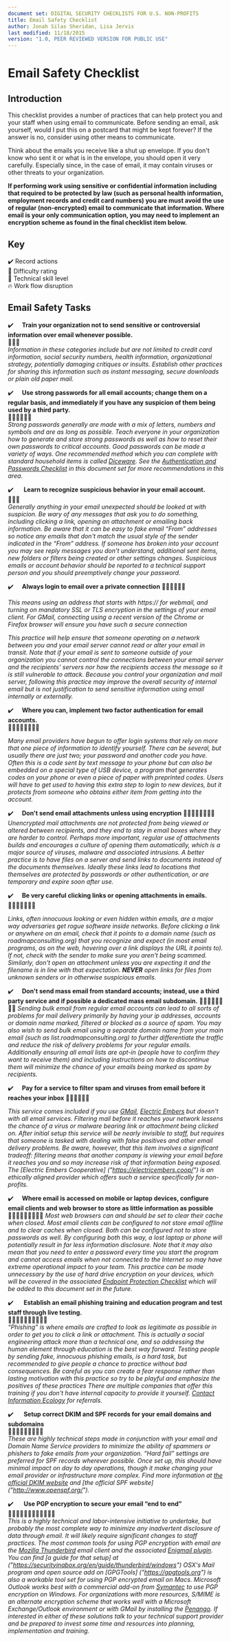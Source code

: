 ```yaml
---
document set: DIGITAL SECURITY CHECKLISTS FOR U.S. NON-PROFITS
title: Email Safety Checklist
author: Jonah Silas Sheridan, Lisa Jervis
last modified: 11/18/2015
version: "1.0, PEER REVIEWED VERSION FOR PUBLIC USE"
---
```

# Email Safety Checklist
## Introduction

This checklist provides a number of practices that can help protect you and your staff when using email to communicate. Before sending an email, ask yourself, would I put this on a postcard that might be kept forever? If the answer is no, consider using other means to communicate.

Think about the emails you receive like a shut up envelope. If you don't know who sent it or what is in the envelope, you should open it very carefully. Especially since, in the case of email, it may contain viruses or other threats to your organization.

**If performing work using sensitive or confidential information including that required to be protected by law (such as personal health information, employment records and credit card numbers) you are must avoid the use of regular (non-encrypted) email to communicate that information. Where email is your only communication option, you may need to implement an encryption scheme as found in the final checklist item below.**


## Key
:heavy_check_mark: Record actions  
:rocket: Difficulty rating   
:wrench: Technical skill level  
:fire: Work flow disruption  

## Email Safety Tasks

:heavy_check_mark:&nbsp;&nbsp;&nbsp;&nbsp;&nbsp;**Train your organization not to send sensitive or controversial information over email whenever possible.**  
:rocket::wrench::fire:   
*Information in these categories include but are not limited to credit card information, social security numbers, health information, organizational strategy, potentially damaging critiques or insults. Establish other practices for sharing this information such as instant messaging, secure downloads or plain old paper mail.*

:heavy_check_mark:&nbsp;&nbsp;&nbsp;&nbsp;&nbsp;**Use strong passwords for all email accounts; change them on a regular basis, and immediately if you have any suspicion of them being used by a third party.**  
:rocket::rocket::wrench::wrench::fire::fire:     
*Strong passwords generally are made with a mix of letters, numbers and symbols and are as long as possible. Teach everyone in your organization how to generate and store strong passwords as well as how to reset their own passwords to critical accounts. Good passwords can be made a variety of ways. One recommended method which you can complete with standard household items is called [Diceware]("http://world.std.com/\~reinhold/diceware.html). See the [Authentication and Passwords Checklist]("5_authenication_checklist.md") in this document set for more recommendations in this area.*

:heavy_check_mark:&nbsp;&nbsp;&nbsp;&nbsp;&nbsp; **Learn to recognize suspicious behavior in your email account.**  
:rocket::wrench::fire:  
*Generally anything in your email unexpected should be looked at with suspicion. Be wary of any messages that ask you to do something, including clicking a link, opening an attachment or emailing back information. Be aware that it can be easy to fake email “From” addresses so notice any emails that don't match the usual style of the sender indicated in the “From” address. If someone has broken into your account you may see reply messages you don't understand, additional sent items, new folders or filters being created or other settings changes. Suspicious emails or account behavior should be reported to a technical support person and you should preemptively change your password.*

:heavy_check_mark:&nbsp;&nbsp;&nbsp;&nbsp;&nbsp;**Always login to email over a private connection**   :rocket::rocket::rocket::wrench::wrench::fire:

*This means using an address that starts with https:// for webmail, and turning on mandatory SSL or TLS encryption in the settings of your email client. For GMail, connecting using a recent version of the Chrome or Firefox browser will ensure you have such a secure connection*

*This practice will help ensure that someone operating on a network between you and your email server cannot read or alter your email in transit. Note that if your email is sent to someone outside of your organization you cannot control the connections between your email server and the recipients' servers nor how the recipients access the message so it is still vulnerable to attack. Because you control your organization and mail server, following this practice may improve the overall security of internal email but is not justification to send sensitive information using email internally or externally.*

:heavy_check_mark:&nbsp;&nbsp;&nbsp;&nbsp;&nbsp;**Where you can, implement two factor authentication for email accounts.**  
:rocket::rocket::rocket::wrench::wrench::fire::fire::fire:

*Many email providers have begun to offer login systems that rely on more that one piece of information to identify yourself. There can be several, but usually there are just two; your password and another code you have. Often this is a code sent by text message to your phone but can also be embedded on a special type of USB device, a program that generates codes on your phone or even a piece of paper with preprinted codes. Users will have to get used to having this extra step to login to new devices, but it protects from someone who obtains either item from getting into the account.*

:heavy_check_mark:&nbsp;&nbsp;&nbsp;&nbsp;&nbsp;**Don't send email attachments unless using encryption**   :rocket::rocket::rocket::wrench::wrench::wrench::fire::fire:
*Unencrypted mail attachments are not protected from being viewed or altered between recipients, and they end to stay in email boxes where they are harder to control. Perhaps more important, regular use of attachments builds and encourages a culture of opening them automatically, which is a major source of viruses, malware and associated intrusions. A better practice is to have files on a server and send links to documents instead of the documents themselves. Ideally these links lead to locations that themselves are protected by passwords or other authentication, or are temporary and expire soon after use.*

:heavy_check_mark:&nbsp;&nbsp;&nbsp;&nbsp;&nbsp;**Be very careful clicking links or opening attachments in emails.**  
:rocket::rocket::wrench::wrench::wrench::fire::fire:

*Links, often innocuous looking or even hidden within emails, are a major way adversaries get rogue software inside networks. Before clicking a link or anywhere on an email, check that it points to a domain name (such as roadmapconsulting.org) that you recognize and expect (in most email programs, as on the web, hovering over a link displays the URL it points to). If not, check with the sender to make sure you aren't being scammed. Similarly, don't open an attachment unless you are expecting it and the filename is in line with that expectation. **NEVER** open links for files from unknown senders or in otherwise suspicious emails.*

:heavy_check_mark:&nbsp;&nbsp;&nbsp;&nbsp;&nbsp;**Don't send mass email from standard accounts; instead, use a third
party service and if possible a dedicated mass email subdomain.**
:rocket::rocket::rocket::wrench::wrench::wrench::fire::fire:
*Sending bulk email from regular email accounts can lead to all sorts of problems for mail delivery primarily by having your ip addresses, accounts or domain name marked, filtered or blocked as a source of spam. You may also wish to send bulk email using a separate domain name from your main email (such as list.roadmapconsulting.org) to further differentiate the traffic and reduce the risk of delivery problems for your regular emails. Additionally ensuring all email lists are opt-in (people have to confirm they want to receive them) and including instructions on how to discontinue them will minimize the chance of your emails being marked as spam by recipients.*

:heavy_check_mark:&nbsp;&nbsp;&nbsp;&nbsp;&nbsp;**Pay for a service to filter spam and viruses from email before it reaches your inbox**
:rocket::rocket::wrench::wrench::wrench::fire:

*This service comes included if you use [GMail]("https://google.com/mail"), [Electric Embers]("https://electricembers.coop") but doesn't with all email services. Filtering mail before it reaches your network lessens the chance of a virus or malware bearing link or attachment being clicked on. After initial setup this service will be nearly invisible to staff, but requires that someone is tasked with dealing with false positives and other email delivery problems. Be aware, however, that this item involves a significant tradeoff: filtering means that another company is viewing your email before it reaches you and so may increase risk of that information being exposed. The [Electric Embers Cooperative] ("https://electricembers.coop/") is an ethically aligned provider which offers such a service specifically for non-profits.*

:heavy_check_mark:&nbsp;&nbsp;&nbsp;&nbsp;&nbsp;**Where email is accessed on mobile or laptop devices, configure email clients and web browser to store as little information as possible**  
:rocket::rocket::wrench::wrench::wrench::fire::fire::fire::fire:
*Most web browsers can and should be set to clear their cache when closed. Most email clients can be configured to not store email offline and to clear caches when closed. Both can be configured not to store passwords as well. By configuring both this way, a lost laptop or phone will potentially result in far less information disclosure. Note that it may also mean that you need to enter a password every time you start the program and cannot access emails when not connected to the Internet so may have extreme operational impact to your team. This practice can be made unnecessary by the use of hard drive encryption on your devices, which will be covered in the associated [Endpoint Protection Checklist]("#") which will be added to this document set in the future.*

:heavy_check_mark:&nbsp;&nbsp;&nbsp;&nbsp;&nbsp; **Establish an email phishing training and education program and test staff through live testing.**  
:rocket::rocket::rocket::rocket::rocket::wrench::wrench::fire::fire::fire:  
*“Phishing” is where emails are crafted to look as legitimate as possible in order to get you to click a link or attachment. This is actually a social engineering attack more than a technical one, and so addressing the human element through education is the best way forward. Testing people by sending fake, innocuous phishing emails, is a hard task, but recommended to give people a chance to practice without bad consequences. Be careful as you can create a fear response rather than lasting motivation with this practice so try to be playful and emphasize the positives of these practices There are multiple companies that offer this training if you don't have internal capacity to provide it yourself. [Contact Information Ecology]("https://iecology.org/contact") for referrals.*

:heavy_check_mark:&nbsp;&nbsp;&nbsp;&nbsp;&nbsp; **Setup correct DKIM and SPF records for your email domains and subdomains**  
:rocket::rocket::rocket::rocket::wrench::wrench::wrench::wrench::fire:  
*These are highly technical steps made in conjunction with your email and Domain Name Service providers to minimize the ability of spammers or phishers to fake emails from your organization. “Hard fail” settings are preferred for SPF records wherever possible. Once set up, this should have minimal impact on day to day operations, though it make changing your email provider or infrastructure more complex. Find more information at [the official DKIM website]("http://dkim.org/") and [the official SPF website] ("http://www.openspf.org/").*

:heavy_check_mark:&nbsp;&nbsp;&nbsp;&nbsp;&nbsp; **Use PGP encryption to secure your email “end to end”**  
:rocket::rocket::rocket::rocket::wrench::wrench::wrench::wrench::fire::fire::fire::fire:  
*This is a highly technical and labor-intensive initiative to undertake, but probably the most complete way to minimize any inadvertent disclosure of data through email. It will likely require significant changes to staff practices. The most common tools for using PGP encryption with email are the [Mozilla Thunderbird]("https://www.mozilla.org/en-US/thunderbird/") email client and the associated [Enigmail plugin]("https://www.enigmail.net/home/index.php"). You can find [a guide for that setup] at ("https://securityinabox.org/en/guide/thunderbird/windows") OSX's Mail program and open source add on [GPGTools] ("https://gpgtools.org") is also a workable tool set for using PGP encrypted email on Macs. Microsoft Outlook works best with a commercial add-on from [Symantec]("http://symantec.com") to use PGP encryption on Windows. For organizations with more resources, S/MIME is an alternate encryption scheme that works well with a Microsoft Exchange/Outlook environment or with GMail by installing the [Penango]("https://www.penango.com"). If interested in either of these solutions talk to your technical support provider and be prepared to invest some time and resources into planning, implementation and training.*

